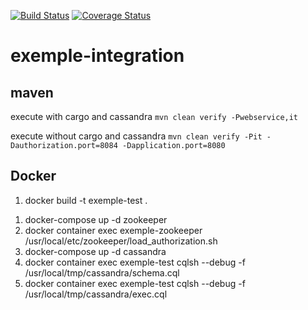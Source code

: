 [![Build Status](https://travis-ci.com/doudouchat/exemple-integration.svg?branch=master)](https://travis-ci.com/doudouchat/exemple-integration)
[![Coverage Status](https://coveralls.io/repos/github/doudouchat/exemple-integration/badge.svg?branch=master)](https://coveralls.io/github/doudouchat/exemple-integration?branch=master)

# exemple-integration

## maven

<p>execute with cargo and cassandra <code>mvn clean verify -Pwebservice,it</code></p>

<p>execute without cargo and cassandra <code>mvn clean verify -Pit -Dauthorization.port=8084 -Dapplication.port=8080</code></p>

## Docker

<ol>
<li>docker build -t exemple-test .</li>
</ol>

<ol>
<li>docker-compose up -d zookeeper</li>
<li>docker container exec exemple-zookeeper /usr/local/etc/zookeeper/load_authorization.sh</li>
<li>docker-compose up -d cassandra</li>
<li>docker container exec exemple-test cqlsh --debug -f /usr/local/tmp/cassandra/schema.cql</li>
<li>docker container exec exemple-test cqlsh --debug -f /usr/local/tmp/cassandra/exec.cql</li>
</ol>

